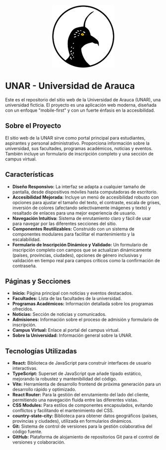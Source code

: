 <p align="center">
  <img src="./public/images/logo.webp" alt="UNAR Logo" width="200"/>
</p>

# UNAR - Universidad de Arauca

Este es el repositorio del sitio web de la Universidad de Arauca (UNAR), una universidad ficticia. El proyecto es una aplicación web moderna, diseñada con un enfoque "mobile-first" y con un fuerte énfasis en la accesibilidad.

## Sobre el Proyecto

El sitio web de la UNAR sirve como portal principal para estudiantes, aspirantes y personal administrativo. Proporciona información sobre la universidad, sus facultades, programas académicos, noticias y eventos. También incluye un formulario de inscripción completo y una sección de campus virtual.

## Características

- **Diseño Responsivo:** La interfaz se adapta a cualquier tamaño de pantalla, desde dispositivos móviles hasta computadoras de escritorio.
- **Accesibilidad Mejorada:** Incluye un menú de accesibilidad robusto con opciones para ajustar el tamaño del texto, el contraste, escala de grises, inversión de colores (afectando selectivamente imágenes y texto) y resaltado de enlaces para una mejor experiencia de usuario.
- **Navegación Intuitiva:** Sistema de enrutamiento claro y fácil de usar para navegar por las diferentes secciones del sitio.
- **Componentes Reutilizables:** Construido con un sistema de componentes modulares para facilitar el mantenimiento y la escalabilidad.
- **Formulario de Inscripción Dinámico y Validado:** Un formulario de inscripción completo con campos que se actualizan dinámicamente (países, provincias, ciudades), opciones de género inclusivas y validación en tiempo real para campos críticos como la confirmación de contraseña.

## Páginas y Secciones

- **Inicio:** Página principal con noticias y eventos destacados.
- **Facultades:** Lista de las facultades de la universidad.
- **Programas Académicos:** Información detallada sobre los programas ofrecidos.
- **Noticias:** Sección de noticias y comunicados.
- **Admisiones:** Información sobre el proceso de admisión y formulario de inscripción.
- **Campus Virtual:** Enlace al portal del campus virtual.
- **Sobre la Universidad:** Información general sobre la UNAR.

## Tecnologías Utilizadas

- **React:** Biblioteca de JavaScript para construir interfaces de usuario interactivas.
- **TypeScript:** Superset de JavaScript que añade tipado estático, mejorando la robustez y mantenibilidad del código.
- **Vite:** Herramienta de desarrollo frontend de próxima generación para un desarrollo rápido y optimizado.
- **React Router:** Para la gestión del enrutamiento del lado del cliente, permitiendo una navegación fluida entre las diferentes vistas.
- **CSS Modules:** Para estilos de componentes encapsulados, evitando conflictos y facilitando el mantenimiento del CSS.
- **country-state-city:** Biblioteca para obtener datos geográficos (países, provincias y ciudades), utilizada en formularios dinámicos.
- **Git:** Sistema de control de versiones para la gestión colaborativa del código fuente.
- **GitHub:** Plataforma de alojamiento de repositorios Git para el control de versiones y colaboración.
